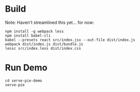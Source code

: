 # Build 

Note: Haven't streamlined this yet... for now: 

```shell
npm install -g webpack less
npm install babel-cli
babel --presets react src/index.jsx --out-file dist/index.js
webpack dist/index.js dist/bundle.js
lessc src/index.less dist/index.css
```

# Run Demo
    cd serve-pie-demo
    serve-pie
